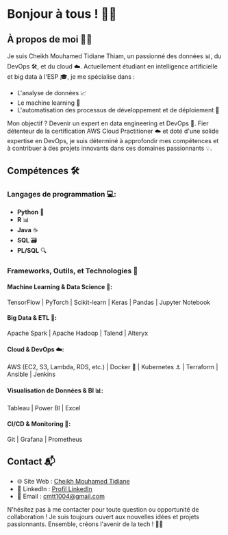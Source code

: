 # Bonjour à tous ! 👋🌟

## À propos de moi 🧑‍💻

Je suis Cheikh Mouhamed Tidiane Thiam, un passionné des données 📊, du DevOps 🛠️, et du cloud ☁️. Actuellement étudiant en intelligence artificielle et big data à l'ESP 🎓, je me spécialise dans :

- L'analyse de données 📈
- Le machine learning 🤖
- L'automatisation des processus de développement et de déploiement 🔄

Mon objectif ? Devenir un expert en data engineering et DevOps 🚀. Fier détenteur de la certification AWS Cloud Practitioner ☁️ et doté d'une solide expertise en DevOps, je suis déterminé à approfondir mes compétences et à contribuer à des projets innovants dans ces domaines passionnants 💡.

## Compétences 🛠️

### Langages de programmation 💻:
- **Python** 🐍
- **R** 📊
- **Java** ☕
- **SQL** 🗃️
- **PL/SQL** 🔍

### Frameworks, Outils, et Technologies 🧰

#### Machine Learning & Data Science 🧠:
TensorFlow | PyTorch | Scikit-learn | Keras | Pandas | Jupyter Notebook

#### Big Data & ETL 🐘:
Apache Spark | Apache Hadoop | Talend | Alteryx

#### Cloud & DevOps ☁️:
AWS (EC2, S3, Lambda, RDS, etc.) | Docker 🐳 | Kubernetes ⚓ | Terraform | Ansible | Jenkins

#### Visualisation de Données & BI 📊:
Tableau | Power BI | Excel

#### CI/CD & Monitoring 🔄:
Git | Grafana | Prometheus

## Contact 📬

- 🌐 Site Web : [Cheikh Mouhamed Tidiane](https://www.cheikhthiam.live/)
- 💼 LinkedIn : [Profil LinkedIn](https://www.linkedin.com/in/cheikh-m-tidiane-thiam-16590a246/)
- 📧 Email : cmtt1004@gmail.com

N'hésitez pas à me contacter pour toute question ou opportunité de collaboration ! Je suis toujours ouvert aux nouvelles idées et projets passionnants. Ensemble, créons l'avenir de la tech ! 🚀✨
